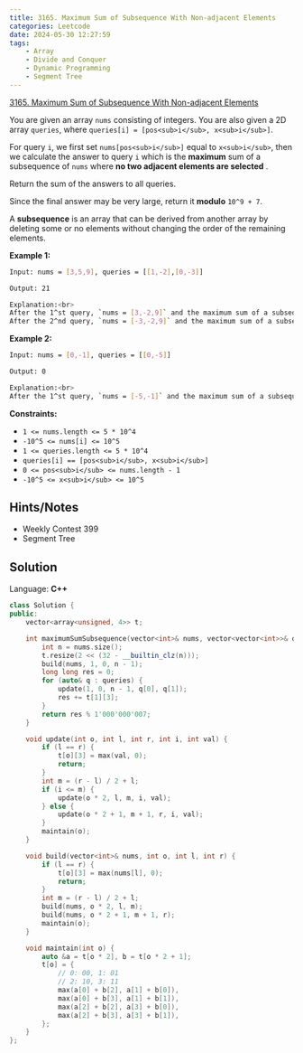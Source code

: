 ```yaml
---
title: 3165. Maximum Sum of Subsequence With Non-adjacent Elements
categories: Leetcode
date: 2024-05-30 12:27:59
tags:
    - Array
    - Divide and Conquer
    - Dynamic Programming
    - Segment Tree
---
```


[3165. Maximum Sum of Subsequence With Non-adjacent Elements](https://leetcode.com/problems/maximum-sum-of-subsequence-with-non-adjacent-elements/description/)

You are given an array `nums` consisting of integers. You are also given a 2D array `queries`, where `queries[i] = [pos<sub>i</sub>, x<sub>i</sub>]`.

For query `i`, we first set `nums[pos<sub>i</sub>]` equal to `x<sub>i</sub>`, then we calculate the answer to query `i` which is the **maximum**  sum of a subsequence of `nums` where **no two adjacent elements are selected** .

Return the sum of the answers to all queries.

Since the final answer may be very large, return it **modulo**  `10^9 + 7`.

A **subsequence**  is an array that can be derived from another array by deleting some or no elements without changing the order of the remaining elements.

**Example 1:**

```bash
Input: nums = [3,5,9], queries = [[1,-2],[0,-3]]

Output: 21

Explanation:<br>
After the 1^st query, `nums = [3,-2,9]` and the maximum sum of a subsequence with non-adjacent elements is `3 + 9 = 12`.<br>
After the 2^nd query, `nums = [-3,-2,9]` and the maximum sum of a subsequence with non-adjacent elements is 9.
```

**Example 2:**

```bash
Input: nums = [0,-1], queries = [[0,-5]]

Output: 0

Explanation:<br>
After the 1^st query, `nums = [-5,-1]` and the maximum sum of a subsequence with non-adjacent elements is 0 (choosing an empty subsequence).
```

**Constraints:**

- `1 <= nums.length <= 5 * 10^4`
- `-10^5 <= nums[i] <= 10^5`
- `1 <= queries.length <= 5 * 10^4`
- `queries[i] == [pos<sub>i</sub>, x<sub>i</sub>]`
- `0 <= pos<sub>i</sub> <= nums.length - 1`
- `-10^5 <= x<sub>i</sub> <= 10^5`

## Hints/Notes

- Weekly Contest 399
- Segment Tree

## Solution

Language: **C++**

```C++
class Solution {
public:
    vector<array<unsigned, 4>> t;

    int maximumSumSubsequence(vector<int>& nums, vector<vector<int>>& queries) {
        int n = nums.size();
        t.resize(2 << (32 - __builtin_clz(n)));
        build(nums, 1, 0, n - 1);
        long long res = 0;
        for (auto& q : queries) {
            update(1, 0, n - 1, q[0], q[1]);
            res += t[1][3];
        }
        return res % 1'000'000'007;
    }

    void update(int o, int l, int r, int i, int val) {
        if (l == r) {
            t[o][3] = max(val, 0);
            return;
        }
        int m = (r - l) / 2 + l;
        if (i <= m) {
            update(o * 2, l, m, i, val);
        } else {
            update(o * 2 + 1, m + 1, r, i, val);
        }
        maintain(o);
    }

    void build(vector<int>& nums, int o, int l, int r) {
        if (l == r) {
            t[o][3] = max(nums[l], 0);
            return;
        }
        int m = (r - l) / 2 + l;
        build(nums, o * 2, l, m);
        build(nums, o * 2 + 1, m + 1, r);
        maintain(o);
    }

    void maintain(int o) {
        auto &a = t[o * 2], b = t[o * 2 + 1];
        t[o] = {
            // 0: 00, 1: 01
            // 2: 10, 3: 11
            max(a[0] + b[2], a[1] + b[0]),
            max(a[0] + b[3], a[1] + b[1]),
            max(a[2] + b[2], a[3] + b[0]),
            max(a[2] + b[3], a[3] + b[1]),
        };
    }
};
```
